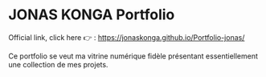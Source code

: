# JONAS KONGA Portfolio

Official link, click here :point_right: : https://jonaskonga.github.io/Portfolio-jonas/

Ce portfolio se veut ma vitrine numérique fidèle présentant essentiellement une collection de mes projets.
